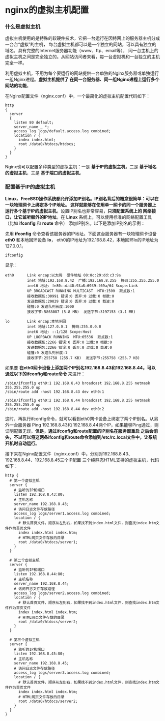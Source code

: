 nginx的虚拟主机配置
===========================================================
### 什么是虚拟主机
虚拟主机使用的是特殊的软硬件技术，它把一台运行在因特网上的服务器主机分成一台台“虚拟”的主机，
每台虚拟主机都可以是一个独立的网站，可以具有独立的域名，具有完整的Internet服务器功能（www、ftp、email等），
同一台主机上的虚拟主机之间是完全独立的。从网站访问者来看，每一台虚拟机和一台独立的主机完全一样。

利用虚拟主机，不用为每个要运行的网站提供一台单独的Nginx服务器或单独运行一组Nginx进程。**虚拟主机提供了
在同一台服务器、同一组Nginx进程上运行多个网站的功能**。

在Nginx配置文件（nginx.conf）中，一个最简化的虚拟主机配置代码如下：
```nginx
http
{
  server
  {
    listen 80 default;
    server_name _ *;
    access_log logs/default.access.log combined;
    location / {
      index index.html;
      root /data0/htdocs/htdocs;
    }
  }
}
```
Nginx也可以配置多种类型的虚拟主机：一是 **基于IP的虚拟主机**，二是 **基于域名的虚拟主机**，三是 **基于端口的虚拟主机**。

### 配置基于IP的虚拟主机
**Linux、FreeBSD操作系统都允许添加IP别名。IP别名背后的概念很简单：可以在一块物理网卡上绑定多个IP地址。
这样就能够在使用单一网卡的同一个服务器上运行多个基于IP的虚拟主机**。设置IP别名也非常容易，**只须配置系统上的
网络接口，让它监听额外的IP地址**。在 **Linux** 系统上，可以使用标准的网络配置工具（比如 **ifconfig** 和 **route** 命令）
添加IP别名。以下是添加IP别名的示例：

先用 **ifconfig** 命令查看该服务器的IP地址。下面这台服务器有一块物理网卡设备 **eth0** 和本地回环设备 **lo**，
eth0的IP地址为192.168.8.42，本地回环lo的IP地址为127.0.0.1。
```shell
ifconfig
```
显示：
```
eth0      Link encap:以太网  硬件地址 00:0c:29:dd:c3:9a  
          inet 地址:192.168.8.42  广播:192.168.8.255  掩码:255.255.255.0
          inet6 地址: fe80::da40:93a8:6939:f69a/64 Scope:Link
          UP BROADCAST RUNNING MULTICAST  MTU:1500  跃点数:1
          接收数据包:30991 错误:0 丢弃:0 过载:0 帧数:0
          发送数据包:29029 错误:0 丢弃:0 过载:0 载波:0
          碰撞:0 发送队列长度:1000
          接收字节:5863087 (5.8 MB)  发送字节:3197153 (3.1 MB)

lo        Link encap:本地环回  
          inet 地址:127.0.0.1  掩码:255.0.0.0
          inet6 地址: ::1/128 Scope:Host
          UP LOOPBACK RUNNING  MTU:65536  跃点数:1
          接收数据包:2266 错误:0 丢弃:0 过载:0 帧数:0
          发送数据包:2266 错误:0 丢弃:0 过载:0 载波:0
          碰撞:0 发送队列长度:1
          接收字节:255758 (255.7 KB)  发送字节:255758 (255.7 KB)
```
如果要 **在eth0网卡设备上添加两个IP别名192.168.8.43和192.168.8.44，可以通过以下的ifconfig和route命令** 来进行：
```shell
/sbin/ifconfig eth0:1 192.168.8.43 broadcast 192.168.8.255 netmask 255.255.255.0 up
/sbin/route add -host 192.168.8.43 dev eth0:1

/sbin/ifconfig eth0:2 192.168.8.44 broadcast 192.168.8.255 netmask 255.255.255.0 up
/sbin/route add -host 192.168.8.44 dev eth0:2
```
这时，再执行ifconfig命令，就可以看到eth0网卡设备上绑定了两个IP别名。从另外一台服务器 Ping 192.168.8.43和
192.168.8.44两个IP，如果能够Ping通过，则证明配置无误。**但是，通过ifconfig和route配置的IP别名在服务器重启
之后会消失，不过可以将这两条ifconfig和route命令添加到/etc/rc.local文件中，让系统开机时自动运行**。

接下来在Nginx配置文件（nginx.conf）中，分别对192.168.8.43、192.168.8.44、192.168.8.45三个IP配置
三个纯静态HTML支持的虚拟主机，代码如下：

```nginx
http {
  # 第一个虚拟主机
  server {
    # 监听的IP和端口
    listen 192.168.8.43:80;
    # 主机名称
    server_name 192.168.8.43;
    # 访问日志文件存放路径
    access_log logs/server1.access.log combined;
    location / {
      # 默认首页文件，顺序从左到右，如果找不到index.html文件，则查找index.htm文件作为首页文件
      index index.html index.htm;
      # HTML网页文件存放的目录
      root /data0/htdocs/server1;
    }
  }

  # 第二个虚拟主机
  server {
    # 监听的IP和端口
    listen 192.168.8.44:80;
    # 主机名称
    server_name 192.168.8.44;
    # 访问日志文件存放路径
    access_log logs/server2.access.log combined;
    location / {
      # 默认首页文件，顺序从左到右，如果找不到index.html文件，则查找index.htm文件作为首页文件
      index index.html index.htm;
      # HTML网页文件存放的目录
      root /data0/htdocs/server2;
    }
  }

  # 第三个虚拟主机
  server {
    # 监听的IP和端口
    listen 192.168.8.45:80;
    # 主机名称
    server_name 192.168.8.45;
    # 访问日志文件存放路径
    access_log logs/server3.access.log combined;
    location / {
      # 默认首页文件，顺序从左到右，如果找不到index.html文件，则查找index.htm文件作为首页文件
      index index.html index.htm;
      # HTML网页文件存放的目录
      root /data0/htdocs/server2;
    }
  }
}
```
